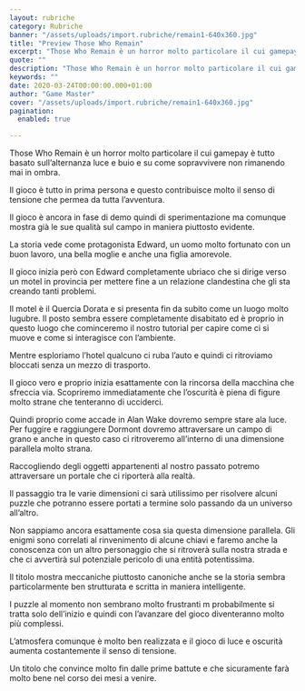 ```yaml
---
layout: rubriche
category: Rubriche
banner: "/assets/uploads/import.rubriche/remain1-640x360.jpg"
title: "Preview Those Who Remain"
excerpt: "Those Who Remain è un horror molto particolare il cui gamepay è tutto basato sull’alternanza luce e buio e su come sopravvivere non rimanendo mai in ombra. Il gioco è tutto in prima persona e questo contribuisce molto il senso di tensione che permea da tutta l’avventura. Il gioco è ancora in fase di demo [&hellip"
quote: ""
description: "Those Who Remain è un horror molto particolare il cui gamepay è tutto basato sull’alternanza luce e buio e su come sopravvivere non rimanendo mai in ombra. Il gioco è tutto in prima persona e questo contribuisce molto il senso di tensione che permea da tutta l’avventura. Il gioco è ancora in fase di demo [&hellip"
keywords: ""
date: 2020-03-24T00:00:00.000+01:00
author: "Game Master"
cover: "/assets/uploads/import.rubriche/remain1-640x360.jpg"
pagination:
  enabled: true

---
```


Those Who Remain è un horror molto particolare il cui gamepay è tutto basato sull’alternanza luce e buio e su come sopravvivere non rimanendo mai in ombra.

Il gioco è tutto in prima persona e questo contribuisce molto il senso di tensione che permea da tutta l’avventura.

Il gioco è ancora in fase di demo quindi di sperimentazione ma comunque mostra già le sue qualità sul campo in maniera piuttosto evidente.

La storia vede come protagonista Edward, un uomo molto fortunato con un buon lavoro, una bella moglie e anche una figlia amorevole.

Il gioco inizia però con Edward completamente ubriaco che si dirige verso un motel in provincia per mettere fine a un relazione clandestina che gli sta creando tanti problemi.

Il motel è il Quercia Dorata e si presenta fin da subito come un luogo molto lugubre. Il posto sembra essere completamente disabitato ed è proprio in questo luogo che cominceremo il nostro tutorial per capire come ci si muove e come si interagisce con l’ambiente.

Mentre esploriamo l’hotel qualcuno ci ruba l’auto e quindi ci ritroviamo bloccati senza un mezzo di trasporto.

Il gioco vero e proprio inizia esattamente con la rincorsa della macchina che sfreccia via. Scopriremo immediatamente che l’oscurità è piena di figure molto strane che tenteranno di ucciderci.

Quindi proprio come accade in Alan Wake dovremo sempre stare ala luce. Per fuggire e raggiungere Dormont dovremo attraversare un campo di grano e anche in questo caso ci ritroveremo all’interno di una dimensione parallela molto strana.

Raccogliendo degli oggetti appartenenti al nostro passato potremo attraversare un portale che ci riporterà alla realtà.

Il passaggio tra le varie dimensioni ci sarà utilissimo per risolvere alcuni puzzle che potranno essere portati a termine solo passando da un universo all’altro.

Non sappiamo ancora esattamente cosa sia questa dimensione parallela. Gli enigmi sono correlati al rinvenimento di alcune chiavi e faremo anche la conoscenza con un altro personaggio che si ritroverà sulla nostra strada e che ci avvertirà sul potenziale pericolo di una entità potentissima.

Il titolo mostra meccaniche piuttosto canoniche anche se la storia sembra particolarmente ben strutturata e scritta in maniera intelligente.

I puzzle al momento non sembrano molto frustranti m probabilmente si tratta solo dell’inizio e quindi con l’avanzare del gioco diventeranno molto più complessi.

L’atmosfera comunque è molto ben realizzata e il gioco di luce e oscurità aumenta costantemente il senso di tensione.

Un titolo che convince molto fin dalle prime battute e che sicuramente farà molto bene nel corso dei mesi a venire.